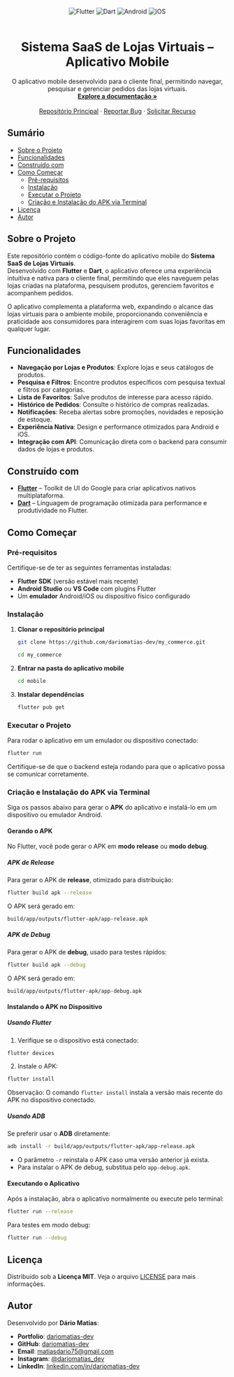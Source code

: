 <br>
<div align="center">
  <img src="https://img.shields.io/badge/Flutter-02569B?style=for-the-badge&logo=flutter&logoColor=white" alt="Flutter">
  <img src="https://img.shields.io/badge/Dart-0175C2?style=for-the-badge&logo=dart&logoColor=white" alt="Dart">
  <img src="https://img.shields.io/badge/Android-3DDC84?style=for-the-badge&logo=android&logoColor=white" alt="Android">
  <img src="https://img.shields.io/badge/iOS-000000?style=for-the-badge&logo=ios&logoColor=white" alt="iOS">
</div>
<br>

<h1 align="center">Sistema SaaS de Lojas Virtuais – Aplicativo Mobile</h1>

<p align="center">
  O aplicativo mobile desenvolvido para o cliente final, permitindo navegar, pesquisar e gerenciar pedidos das lojas virtuais.
  <br>
  <a href="#sobre-o-projeto"><strong>Explore a documentação »</strong></a>
  <br>
  <br>
  <a href="https://github.com/dariomatias-dev/my_commerce">Repositório Principal</a> · 
  <a href="https://github.com/dariomatias-dev/my_commerce/issues">Reportar Bug</a> · 
  <a href="https://github.com/dariomatias-dev/my_commerce/issues">Solicitar Recurso</a>
</p>

## Sumário

- [Sobre o Projeto](#sobre-o-projeto)
- [Funcionalidades](#funcionalidades)
- [Construído com](#construído-com)
- [Como Começar](#como-começar)
  - [Pré-requisitos](#pré-requisitos)
  - [Instalação](#instalação)
  - [Executar o Projeto](#executar-o-projeto)
  - [Criação e Instalação do APK via Terminal](#criação-e-instalação-do-apk-via-terminal)
- [Licença](#licença)
- [Autor](#autor)

## Sobre o Projeto

Este repositório contém o código-fonte do aplicativo mobile do **Sistema SaaS de Lojas Virtuais**.  
Desenvolvido com **Flutter** e **Dart**, o aplicativo oferece uma experiência intuitiva e nativa para o cliente final, permitindo que eles naveguem pelas lojas criadas na plataforma, pesquisem produtos, gerenciem favoritos e acompanhem pedidos.

O aplicativo complementa a plataforma web, expandindo o alcance das lojas virtuais para o ambiente mobile, proporcionando conveniência e praticidade aos consumidores para interagirem com suas lojas favoritas em qualquer lugar.

## Funcionalidades

- **Navegação por Lojas e Produtos**: Explore lojas e seus catálogos de produtos.
- **Pesquisa e Filtros**: Encontre produtos específicos com pesquisa textual e filtros por categorias.
- **Lista de Favoritos**: Salve produtos de interesse para acesso rápido.
- **Histórico de Pedidos**: Consulte o histórico de compras realizadas.
- **Notificações**: Receba alertas sobre promoções, novidades e reposição de estoque.
- **Experiência Nativa**: Design e performance otimizados para Android e iOS.
- **Integração com API**: Comunicação direta com o backend para consumir dados de lojas e produtos.

## Construído com

- **[Flutter](https://flutter.dev/)** – Toolkit de UI do Google para criar aplicativos nativos multiplataforma.
- **[Dart](https://dart.dev/)** – Linguagem de programação otimizada para performance e produtividade no Flutter.

## Como Começar

### Pré-requisitos

Certifique-se de ter as seguintes ferramentas instaladas:

- **Flutter SDK** (versão estável mais recente)
- **Android Studio** ou **VS Code** com plugins Flutter
- Um **emulador** Android/iOS ou dispositivo físico configurado

### Instalação

1. **Clonar o repositório principal**

   ```bash
   git clone https://github.com/dariomatias-dev/my_commerce.git

   cd my_commerce
   ```

2. **Entrar na pasta do aplicativo mobile**

   ```bash
   cd mobile
   ```

3. **Instalar dependências**

   ```bash
   flutter pub get
   ```

### Executar o Projeto

Para rodar o aplicativo em um emulador ou dispositivo conectado:

```bash
flutter run
```

Certifique-se de que o backend esteja rodando para que o aplicativo possa se comunicar corretamente.

### Criação e Instalação do APK via Terminal

Siga os passos abaixo para gerar o **APK** do aplicativo e instalá-lo em um dispositivo ou emulador Android.

#### Gerando o APK

No Flutter, você pode gerar o APK em **modo release** ou **modo debug**.

##### APK de Release

Para gerar o APK de **release**, otimizado para distribuição:

```bash
flutter build apk --release
```

O APK será gerado em:

```
build/app/outputs/flutter-apk/app-release.apk
```

##### APK de Debug

Para gerar o APK de **debug**, usado para testes rápidos:

```bash
flutter build apk --debug
```

O APK será gerado em:

```
build/app/outputs/flutter-apk/app-debug.apk
```

#### Instalando o APK no Dispositivo

##### Usando Flutter

1. Verifique se o dispositivo está conectado:

```bash
flutter devices
```

2. Instale o APK:

```bash
flutter install
```

Observação: O comando `flutter install` instala a versão mais recente do APK no dispositivo conectado.

##### Usando ADB

Se preferir usar o **ADB** diretamente:

```bash
adb install -r build/app/outputs/flutter-apk/app-release.apk
```

* O parâmetro `-r` reinstala o APK caso uma versão anterior já exista.
* Para instalar o APK de debug, substitua pelo `app-debug.apk`.

#### Executando o Aplicativo

Após a instalação, abra o aplicativo normalmente ou execute pelo terminal:

```bash
flutter run --release
```

Para testes em modo debug:

```bash
flutter run --debug
```

## Licença

Distribuído sob a **Licença MIT**. Veja o arquivo [LICENSE](../LICENSE) para mais informações.

## Autor

Desenvolvido por **Dário Matias**:

- **Portfolio**: [dariomatias-dev](https://dariomatias-dev.com)
- **GitHub**: [dariomatias-dev](https://github.com/dariomatias-dev)
- **Email**: [matiasdario75@gmail.com](mailto:matiasdario75@gmail.com)
- **Instagram**: [@dariomatias_dev](https://instagram.com/dariomatias_dev)
- **LinkedIn**: [linkedin.com/in/dariomatias-dev](https://linkedin.com/in/dariomatias-dev)
